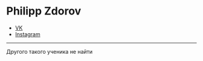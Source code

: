 # Philipp Zdorov
* [VK](https://vk.com/id434463725)
* [Instagram](https://www.instagram.com/ph_zk/)
***
Другого такого ученика не найти 
